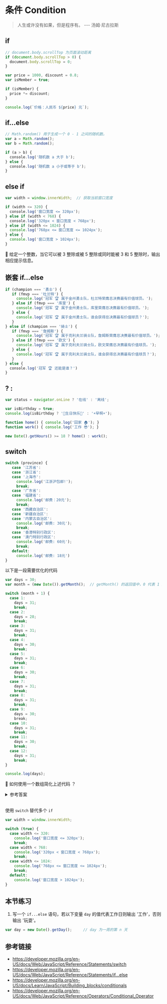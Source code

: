 # 条件 Condition

> 人生或许没有如果，但是程序有。 --- 汤姆·尼古拉斯

## if
```javascript
// document.body.scrollTop 为页面滚动距离
if (document.body.scrollTop > 0) {
  document.body.scrollTop = 0;
}
```

```javascript
var price = 1000, discount = 0.8;
var isMember = true;

if (isMember) {
  price *= discount;
}

console.log(`价格：人民币 ${price} 元`);
```

## if...else
```javascript
// Math.random() 用于生成一个 0 - 1 之间的随机数。
var a = Math.random();
var b = Math.random();

if (a > b) {
  console.log('随机数 a 大于 b');
} else {
  console.log('随机数 a 小于或等于 b');
}
```

## else if
```javascript
var width = window.innerWidth;  // 获取当前窗口宽度

if (width <= 320) {
  console.log('窗口宽度 <= 320px');
} else if (width < 768) {
  console.log('320px < 窗口宽度 < 768px');
} else if (width <= 1024) {
  console.log('768px <= 窗口宽度 <= 1024px');
} else {
  console.log('窗口宽度 > 1024px');
}
```
🤔 给定一个整数，当它可以被 3 整除或被 5 整除或同时能被 3 和 5 整除时，输出相应提示信息。

## 嵌套 if...else
```javascript
if (champion === '勇士') {
   if (fmvp === '杜兰特') {
     console.log('冠军 🏆 属于金州勇士队，杜兰特荣膺总决赛最有价值球员。');
   } else if (fmvp === '库里') {
     console.log('冠军 🏆 属于金州勇士队，库里荣膺总决赛最有价值球员。');
   } else {
     console.log('冠军 🏆 属于金州勇士队，谁会获得总决赛最有价值球员？');
   }
} else if (champion === '骑士') {
   if (fmvp === '詹姆斯') {
     console.log('冠军 🏆 属于克利夫兰骑士队，詹姆斯荣膺总决赛最有价值球员。');
   } else if (fmvp === '欧文') {
     console.log('冠军 🏆 属于克利夫兰骑士队，欧文荣膺总决赛最有价值球员。');
   } else {
     console.log('冠军 🏆 属于克利夫兰骑士队，谁会获得总决赛最有价值球员？');
   }
} else {
  console.log('冠军 🏆 还能是谁？')
}
```

## ? :
```javascript
var status = navigator.onLine ? '在线' : '离线';

var isBirthday = true;
console.log(isBirthday ? '🎂生日快乐🎂' : '☀️早啊☀️');

function home() { console.log('回家 🏠'); }
function work() { console.log('工作 😎'); }

new Date().getHours() >= 18 ? home() : work();
```

## switch
```javascript
switch (province) {
   case '江苏省':
   case '浙江省':
   case '上海市':
     console.log('江浙沪包邮!');
     break;
   case '广东省':
   case '福建省':
     console.log('邮费：20元');
     break;
   case '西藏自治区':
   case '新疆自治区':
   case '内蒙古自治区':
     console.log('邮费: 30元');
     break;
   case '香港特别行政区':
   case '澳门特别行政区':
     console.log('邮费: 60元');
     break;
   default:
     console.log('邮费: 18元')
}
```
以下是一段需要优化的代码
```javascript
var days = 30;
var month = (new Date()).getMonth();  // getMonth() 的返回值中，0 代表 1 月，11 代表 12 月。

switch (month + 1) {
  case 1:
    days = 31;
    break;
  case 2:
    days = 28;
    break;
  case 3:
    days = 31;
    break;
  case 4: 
    days = 30;
    break;
  case 5:
    days = 31;
    break;
  case 6:
    days = 30;
    break;
  case 7:
    days = 31;
    break;
  case 8:
    days = 31;
    break;
  case 9:
    days = 30;
    break;
  case 10:
    days = 31;
    break;
  case 11:
    days = 30;
    break;
  case 12:
    days = 31;
    break;
}

console.log(days);
```
🤔 如何使用一个数组简化上述代码 ？

<details>
  <summary>参考答案</summary>
  <pre>
    var days = [31, 28, 31, 30, 31, 30, 31, 31, 30, 31, 30, 31][new Date().getMonth()];
    console.log(days);
  </pre>
</details>  
<br>

使用 `switch` 替代多个 `if`
```javascript
var width = window.innerWidth;

switch (true) {
  case width <= 320:
    console.log('窗口宽度 <= 320px');
    break;
  case width < 768:
    console.log('320px < 窗口宽度 < 768px');
    break;
  case width <= 1024:
    console.log('768px <= 窗口宽度 <= 1024px');
    break;
  default:
    console.log('窗口宽度 > 1024px');
}
```

## 本节练习
1. 写一个 `if...else` 语句，若以下变量 `day` 的值代表工作日则输出 '工作'，否则输出 '玩耍'。
```javascript
var day = new Date().getDay();     // day 为一周的第 n 天
```

## 参考链接
* https://developer.mozilla.org/en-US/docs/Web/JavaScript/Reference/Statements/switch
* https://developer.mozilla.org/en-US/docs/Web/JavaScript/Reference/Statements/if...else
* https://developer.mozilla.org/en-US/docs/Learn/JavaScript/Building_blocks/conditionals
* https://developer.mozilla.org/en-US/docs/Web/JavaScript/Reference/Operators/Conditional_Operator
